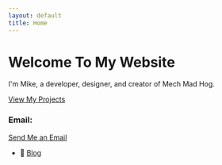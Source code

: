 ```yaml
---
layout: default
title: Home
---
```


<div class="text-center">
  <h1 class="display-4">Welcome To My Website</h1>
  <p class="lead">I'm Mike, a developer, designer, and creator of Mech Mad Hog.</p>
  <a class="btn btn-primary" href="/projects">View My Projects</a>
</div>


### Email:
[Send Me an Email](mailto:michael@mechmadhog.com?subject=Hi% "Hi Mike!")


- 🧠 [Blog](/blog)
